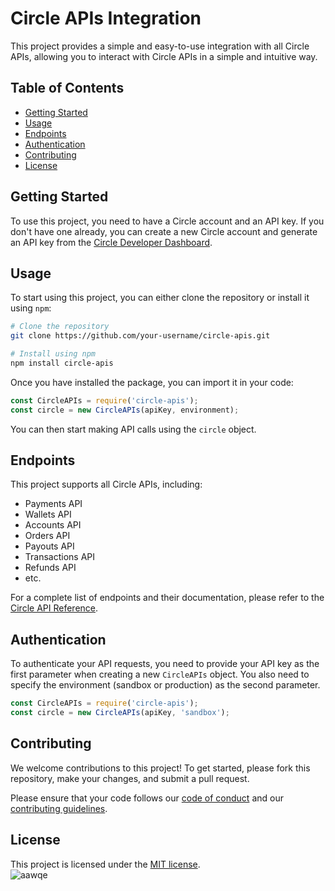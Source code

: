 
# Circle APIs Integration

This project provides a simple and easy-to-use integration with all Circle APIs, allowing you to interact with Circle APIs in a simple and intuitive way.

## Table of Contents
- [Getting Started](#getting-started)
- [Usage](#usage)
- [Endpoints](#endpoints)
- [Authentication](#authentication)
- [Contributing](#contributing)
- [License](#license)

## Getting Started

To use this project, you need to have a Circle account and an API key. If you don't have one already, you can create a new Circle account and generate an API key from the [Circle Developer Dashboard](https://developers.circle.com/dashboard).

## Usage

To start using this project, you can either clone the repository or install it using `npm`:

```bash
# Clone the repository
git clone https://github.com/your-username/circle-apis.git

# Install using npm
npm install circle-apis
```

Once you have installed the package, you can import it in your code:

```javascript
const CircleAPIs = require('circle-apis');
const circle = new CircleAPIs(apiKey, environment);
```

You can then start making API calls using the `circle` object.

## Endpoints

This project supports all Circle APIs, including:

- Payments API
- Wallets API
- Accounts API
- Orders API
- Payouts API
- Transactions API
- Refunds API
- etc.

For a complete list of endpoints and their documentation, please refer to the [Circle API Reference](https://developers.circle.com/docs/api-reference).

## Authentication

To authenticate your API requests, you need to provide your API key as the first parameter when creating a new `CircleAPIs` object. You also need to specify the environment (sandbox or production) as the second parameter.

```javascript
const CircleAPIs = require('circle-apis');
const circle = new CircleAPIs(apiKey, 'sandbox');
```

## Contributing

We welcome contributions to this project! To get started, please fork this repository, make your changes, and submit a pull request.

Please ensure that your code follows our [code of conduct](CODE_OF_CONDUCT.md) and our [contributing guidelines](CONTRIBUTING.md).

## License

This project is licensed under the [MIT license](LICENSE).                  
![aawqe](https://user-images.githubusercontent.com/88394912/235198943-9b334354-15f2-45f7-a7e5-490483af6e4d.PNG)
